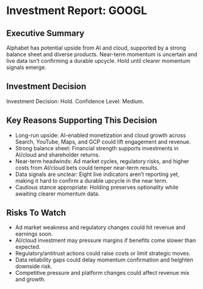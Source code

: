 # Investment Report: GOOGL
## Executive Summary
Alphabet has potential upside from AI and cloud, supported by a strong balance sheet and diverse products. Near-term momentum is uncertain and live data isn’t confirming a durable upcycle. Hold until clearer momentum signals emerge.

## Investment Decision
Investment Decision: Hold. Confidence Level: Medium.

## Key Reasons Supporting This Decision
- Long-run upside: AI-enabled monetization and cloud growth across Search, YouTube, Maps, and GCP could lift engagement and revenue.
- Strong balance sheet: Financial strength supports investments in AI/cloud and shareholder returns.
- Near-term headwinds: Ad market cycles, regulatory risks, and higher costs from AI/cloud bets could temper near-term results.
- Data signals are unclear: Eight live indicators aren’t reporting yet, making it hard to confirm a durable upcycle in the near term.
- Cautious stance appropriate: Holding preserves optionality while awaiting clearer momentum data.

## Risks To Watch
- Ad market weakness and regulatory changes could hit revenue and earnings soon.
- AI/cloud investment may pressure margins if benefits come slower than expected.
- Regulatory/antitrust actions could raise costs or limit strategic moves.
- Data reliability gaps could delay momentum confirmation and heighten downside risk.
- Competitive pressure and platform changes could affect revenue mix and growth.